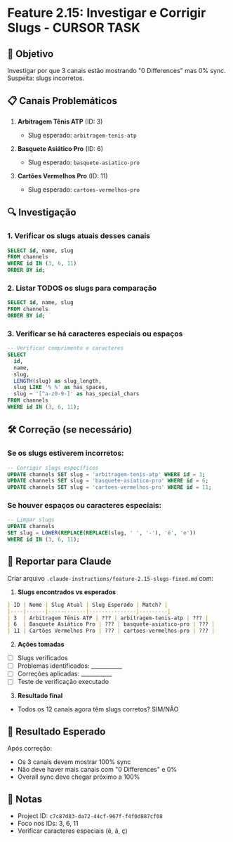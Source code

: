 # Feature 2.15: Investigar e Corrigir Slugs - CURSOR TASK

## 🎯 Objetivo
Investigar por que 3 canais estão mostrando "0 Differences" mas 0% sync. Suspeita: slugs incorretos.

## 📋 Canais Problemáticos

1. **Arbitragem Tênis ATP** (ID: 3)
   - Slug esperado: `arbitragem-tenis-atp`
   
2. **Basquete Asiático Pro** (ID: 6)
   - Slug esperado: `basquete-asiatico-pro`
   
3. **Cartões Vermelhos Pro** (ID: 11)
   - Slug esperado: `cartoes-vermelhos-pro`

## 🔍 Investigação

### 1. Verificar os slugs atuais desses canais
```sql
SELECT id, name, slug 
FROM channels 
WHERE id IN (3, 6, 11)
ORDER BY id;
```

### 2. Listar TODOS os slugs para comparação
```sql
SELECT id, name, slug 
FROM channels 
ORDER BY id;
```

### 3. Verificar se há caracteres especiais ou espaços
```sql
-- Verificar comprimento e caracteres
SELECT 
  id,
  name,
  slug,
  LENGTH(slug) as slug_length,
  slug LIKE '% %' as has_spaces,
  slug ~ '[^a-z0-9-]' as has_special_chars
FROM channels
WHERE id IN (3, 6, 11);
```

## 🛠️ Correção (se necessário)

### Se os slugs estiverem incorretos:
```sql
-- Corrigir slugs específicos
UPDATE channels SET slug = 'arbitragem-tenis-atp' WHERE id = 3;
UPDATE channels SET slug = 'basquete-asiatico-pro' WHERE id = 6;
UPDATE channels SET slug = 'cartoes-vermelhos-pro' WHERE id = 11;
```

### Se houver espaços ou caracteres especiais:
```sql
-- Limpar slugs
UPDATE channels 
SET slug = LOWER(REPLACE(REPLACE(slug, ' ', '-'), 'ê', 'e'))
WHERE id IN (3, 6, 11);
```

## 📝 Reportar para Claude

Criar arquivo `.claude-instructions/feature-2.15-slugs-fixed.md` com:

1. **Slugs encontrados vs esperados**
```markdown
| ID | Nome | Slug Atual | Slug Esperado | Match? |
|----|------|------------|---------------|---------|
| 3  | Arbitragem Tênis ATP | ??? | arbitragem-tenis-atp | ??? |
| 6  | Basquete Asiático Pro | ??? | basquete-asiatico-pro | ??? |
| 11 | Cartões Vermelhos Pro | ??? | cartoes-vermelhos-pro | ??? |
```

2. **Ações tomadas**
- [ ] Slugs verificados
- [ ] Problemas identificados: ___________
- [ ] Correções aplicadas: ___________
- [ ] Teste de verificação executado

3. **Resultado final**
- Todos os 12 canais agora têm slugs corretos? SIM/NÃO

## 🎯 Resultado Esperado

Após correção:
- Os 3 canais devem mostrar 100% sync
- Não deve haver mais canais com "0 Differences" e 0%
- Overall sync deve chegar próximo a 100%

## 📍 Notas

- Project ID: `c7c87d83-da72-44cf-967f-f4f0d887cf08`
- Foco nos IDs: 3, 6, 11
- Verificar caracteres especiais (ê, ã, ç)